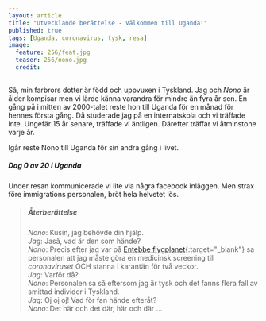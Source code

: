 ```yaml
---
layout: article
title: "Utvecklande berättelse - Välkommen till Uganda!"
published: true
tags: [Uganda, coronavirus, tysk, resa]
image:
  feature: 256/feat.jpg
  teaser: 256/nono.jpg
  credit:
---
```


Så, min farbrors dotter är född och uppvuxen i Tyskland. Jag och *Nono* är ålder kompisar men vi lärde känna varandra för mindre än fyra år sen. En gång på i mitten av 2000-talet reste hon till Uganda för en månad för hennes första gång. Då studerade jag på en internatskola och vi träffade inte. Ungefär 15 år senare, träffade vi äntligen. Därefter träffar vi åtminstone varje år.

Igår reste Nono till Uganda för sin andra gång i livet.

##### Dag 0 av 20 i Uganda

Under resan kommunicerade vi lite via några facebook inläggen.
Men strax före immigrations personalen, bröt hela helvetet lös.

> ##### Återberättelse
>
> *Nono*: Kusin, jag behövde din hjälp. <br>
> *Jag*: Jaså, vad är den som hände? <br>
> *Nono*: Precis efter jag var på [Entebbe flygplanet](https://en.wikipedia.org/wiki/Entebbe_International_Airport){:target="_blank"} sa personalen att jag måste göra en medicinsk screening till *coronaviruset* OCH stanna i karantän för två veckor. <br>
> *Jag*: Varför då? <br>
> *Nono*: Personalen sa så eftersom jag är tysk och det fanns flera fall av smittad individer i Tyskland. <br>
> *Jag*: Oj oj oj! Vad för fan hände efteråt? <br>
> *Nono*: Det här och det där, här och där ...

